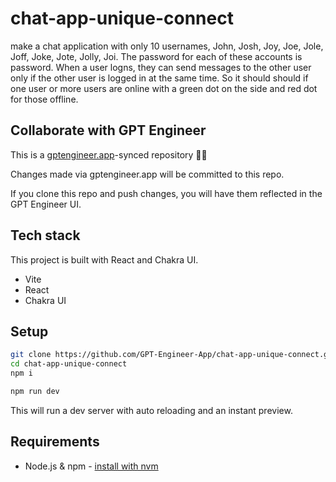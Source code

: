# chat-app-unique-connect

make a chat application with only 10 usernames, John, Josh, Joy, Joe, Jole, Joff, Joke, Jote, Jolly, Joi. The password for each of these accounts is password. When a user logns, they can send messages to the other user only if the other user is logged in at the same time. So it should should if one user or more users are online with a green dot on the side and red dot for those offline.

## Collaborate with GPT Engineer

This is a [gptengineer.app](https://gptengineer.app)-synced repository 🌟🤖

Changes made via gptengineer.app will be committed to this repo.

If you clone this repo and push changes, you will have them reflected in the GPT Engineer UI.

## Tech stack

This project is built with React and Chakra UI.

- Vite
- React
- Chakra UI

## Setup

```sh
git clone https://github.com/GPT-Engineer-App/chat-app-unique-connect.git
cd chat-app-unique-connect
npm i
```

```sh
npm run dev
```

This will run a dev server with auto reloading and an instant preview.

## Requirements

- Node.js & npm - [install with nvm](https://github.com/nvm-sh/nvm#installing-and-updating)

